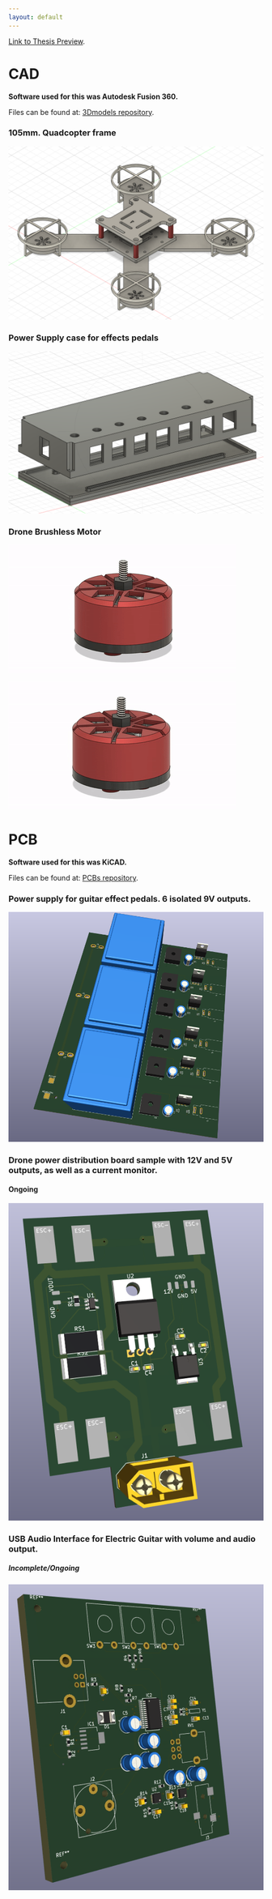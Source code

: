 ```yaml
---
layout: default
---
```

[Link to Thesis Preview](./EEGpreview.html).

# CAD

**Software used for this was Autodesk Fusion 360.**

Files can be found at: [3Dmodels repository](https://github.com/mffellay/3Dmodels).

### 105mm. Quadcopter frame

<img src="https://raw.githubusercontent.com/mffellay/3Dmodels/main/Drone105mm/drone.png" alt="drone">

### Power Supply case for effects pedals

<img src="https://raw.githubusercontent.com/mffellay/3Dmodels/main/Power%20Supply%20case/casepsu.png" alt="casepsu">


### Drone Brushless Motor

![](https://raw.githubusercontent.com/mffellay/3Dmodels/main/0802%20motor/expldmotor.gif)

![](https://raw.githubusercontent.com/mffellay/3Dmodels/main/0802%20motor/rotation-motor.gif)

# PCB

**Software used for this was KiCAD.**

Files can be found at: [PCBs repository](https://github.com/mffellay/PCBs).

### Power supply for guitar effect pedals. 6 isolated 9V outputs.

<img src="https://raw.githubusercontent.com/mffellay/PCBs/main/PowerSupply/powersupply3d.png" alt="powersupply3d">

### Drone power distribution board sample with 12V and 5V outputs, as well as a current monitor.

#### Ongoing ####

<img src="https://raw.githubusercontent.com/mffellay/PCBs/main/pdb/DronePDB.png">

### USB Audio Interface for Electric Guitar with volume and audio output.

##### _Incomplete/Ongoing_

<img src="https://raw.githubusercontent.com/mffellay/PCBs/main/USBAudioInterface/audiointerface3d.png" alt="audiointerface3d" />
